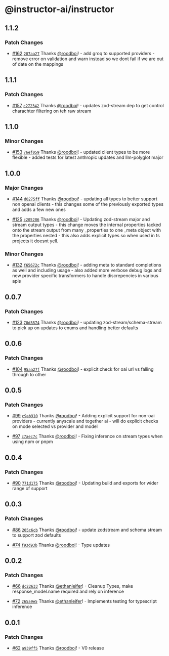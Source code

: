 # @instructor-ai/instructor

## 1.1.2

### Patch Changes

- [#162](https://github.com/instructor-ai/instructor-js/pull/162) [`287aa27`](https://github.com/instructor-ai/instructor-js/commit/287aa27d92450d73dd300de7e84927d94cae9220) Thanks [@roodboi](https://github.com/roodboi)! - add groq to supported providers - remove error on validation and warn instead so we dont fail if we are out of date on the mappings

## 1.1.1

### Patch Changes

- [#157](https://github.com/instructor-ai/instructor-js/pull/157) [`c272342`](https://github.com/instructor-ai/instructor-js/commit/c272342c9baa8631990afa66bcb7dafb3c81f78b) Thanks [@roodboi](https://github.com/roodboi)! - updates zod-stream dep to get control charachter filtering on teh raw stream

## 1.1.0

### Minor Changes

- [#153](https://github.com/instructor-ai/instructor-js/pull/153) [`76ef059`](https://github.com/instructor-ai/instructor-js/commit/76ef0591a1e34b73923d0c21afcf9e09e99b6b7c) Thanks [@roodboi](https://github.com/roodboi)! - updated client types to be more flexible - added tests for latest anthropic updates and llm-polyglot major

## 1.0.0

### Major Changes

- [#144](https://github.com/instructor-ai/instructor-js/pull/144) [`d0275ff`](https://github.com/instructor-ai/instructor-js/commit/d0275ff3b91d87d05a72c98001a49222e3cba348) Thanks [@roodboi](https://github.com/roodboi)! - updating all types to better support non openai clients - this changes some of the previously exported types and adds a few new ones

- [#125](https://github.com/instructor-ai/instructor-js/pull/125) [`c205286`](https://github.com/instructor-ai/instructor-js/commit/c205286dccdbc6feacfd2aeeca0e0ba449631a57) Thanks [@roodboi](https://github.com/roodboi)! - Updating zod-stream major and stream output types - this change moves the internal properties tacked onto the stream output from many \_properties to one \_meta object with the properties nested - this also adds explicit types so when used in ts projects it doesnt yell.

### Minor Changes

- [#132](https://github.com/instructor-ai/instructor-js/pull/132) [`f65672c`](https://github.com/instructor-ai/instructor-js/commit/f65672cfe443e37cb32ee721aa406ca093125ffb) Thanks [@roodboi](https://github.com/roodboi)! - adding meta to standard completions as well and including usage - also added more verbose debug logs and new provider specific transformers to handle discrepencies in various apis

## 0.0.7

### Patch Changes

- [#123](https://github.com/instructor-ai/instructor-js/pull/123) [`70d3874`](https://github.com/instructor-ai/instructor-js/commit/70d38747339a33ecca2d60c75140db3c200260fc) Thanks [@roodboi](https://github.com/roodboi)! - updating zod-stream/schema-stream to pick up on updates to enums and handling better defaults

## 0.0.6

### Patch Changes

- [#104](https://github.com/instructor-ai/instructor-js/pull/104) [`95aa27f`](https://github.com/instructor-ai/instructor-js/commit/95aa27f75a6ac719b1640eee1c48c5861573defc) Thanks [@roodboi](https://github.com/roodboi)! - explicit check for oai url vs falling through to other

## 0.0.5

### Patch Changes

- [#99](https://github.com/instructor-ai/instructor-js/pull/99) [`c9ab910`](https://github.com/instructor-ai/instructor-js/commit/c9ab9104e554e4f24b55f69cf24b784091c7bfb1) Thanks [@roodboi](https://github.com/roodboi)! - Adding explicit support for non-oai providers - currently anyscale and together ai - will do explicit checks on mode selected vs provider and model

- [#97](https://github.com/instructor-ai/instructor-js/pull/97) [`c7aec7c`](https://github.com/instructor-ai/instructor-js/commit/c7aec7c072aaa6921a30995332a9fb61938dce9d) Thanks [@roodboi](https://github.com/roodboi)! - Fixing inference on stream types when using npm or pnpm

## 0.0.4

### Patch Changes

- [#90](https://github.com/instructor-ai/instructor-js/pull/90) [`771d175`](https://github.com/instructor-ai/instructor-js/commit/771d1750361b409ed8a59adfdf79a29174b67c87) Thanks [@roodboi](https://github.com/roodboi)! - Updating build and exports for wider range of support

## 0.0.3

### Patch Changes

- [#86](https://github.com/instructor-ai/instructor-js/pull/86) [`205c6cb`](https://github.com/instructor-ai/instructor-js/commit/205c6cbc4e276b792953352e546ada356467aab5) Thanks [@roodboi](https://github.com/roodboi)! - update zodstream and schema stream to support zod defaults

- [#74](https://github.com/instructor-ai/instructor-js/pull/74) [`f93d93b`](https://github.com/instructor-ai/instructor-js/commit/f93d93b7553af81a727bd8783d18c2901bb0d11a) Thanks [@roodboi](https://github.com/roodboi)! - Type updates

## 0.0.2

### Patch Changes

- [#66](https://github.com/instructor-ai/instructor-js/pull/66) [`dc22633`](https://github.com/instructor-ai/instructor-js/commit/dc226330a57ee5b06ff1ee44a2ad7c4526f5796d) Thanks [@ethanleifer](https://github.com/ethanleifer)! - Cleanup Types, make response_model.name required and rely on inference

- [#72](https://github.com/instructor-ai/instructor-js/pull/72) [`265a9e5`](https://github.com/instructor-ai/instructor-js/commit/265a9e5fd2d8b0fdeaa98ee8b3ee3c27fa1c6a2b) Thanks [@ethanleifer](https://github.com/ethanleifer)! - Implements testing for typescript inference

## 0.0.1

### Patch Changes

- [#62](https://github.com/instructor-ai/instructor-js/pull/62) [`a939ff5`](https://github.com/instructor-ai/instructor-js/commit/a939ff5713c4b90437a73e62e83f8c713ac0a782) Thanks [@roodboi](https://github.com/roodboi)! - V0 release
